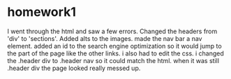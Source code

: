# homework1
I went through the html and saw a few errors. 
Changed the headers from 'div' to 'sections'.
Added alts to the images.
made the nav bar a nav element.
added an id to the search engine optimization so it would jump to the part of the page like the other links. 
i also had to edit the css. i changed the .header div to .header nav so it could match the html. when it was still .header div the page looked really messed up.
